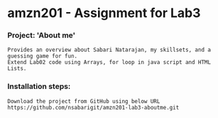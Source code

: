 # amzn201 - Assignment for Lab3

### Project: 'About me' 
    Provides an overview about Sabari Natarajan, my skillsets, and a guessing game for fun. 
    Extend Lab02 code using Arrays, for loop in java script and HTML Lists.

### Installation steps:
    Download the project from GitHub using below URL 
    https://github.com/nsabarigit/amzn201-lab3-aboutme.git